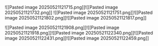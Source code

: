 ![[Pasted image 20250521121715.png]]![[Pasted image 20250521121732.png]]
![[Pasted image 20250521121751.png]]![[Pasted image 20250521121802.png]]![[Pasted image 20250521121817.png]]

![[Pasted image 20250521121908.png]]![[Pasted image 20250521121918.png]]![[Pasted image 20250521122340.png]]![[Pasted image 20250521122431.png]]![[Pasted image 20250521122459.png]]